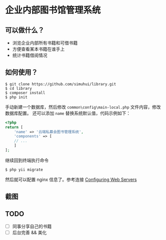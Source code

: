 # 企业内部图书馆管理系统

## 可以做什么？

- 浏览企业内部所有书籍和可借书籍
- 方便查看某本书籍在谁手上
- 统计书籍借阅情况

## 如何使用？


```
$ git clone https://github.com/simuhui/library.git
$ cd library
$ composer install
$ php init
```

手动新建一个数据库，然后修改 `common\config\main-local.php` 文件内容，修改数据库配置。
还可以添加 `name` 替换系统默认值，代码示例如下：

```php
<?php
return [
    'name' => '云端私募会图书管理系统',
    'components' => [
    // ...       
    ]
];
```

继续回到终端执行命令

```
$ php yii migrate
```

然后就可以配置 nginx 信息了。参考连接 [Configuring Web Servers](http://www.yiiframework.com/doc-2.0/guide-start-installation.html#configuring-web-servers)



## 截图



## TODO

- [ ] 同事分享自己的书籍
- [ ] 后台完善 && 美化
